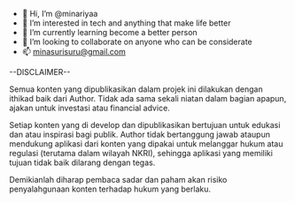- 👋 Hi, I’m @minariyaa
- 👀 I’m interested in tech and anything that make life better
- 🌱 I’m currently learning become a better person
- 💞️ I’m looking to collaborate on anyone who can be considerate
- 📫 minasurisuru@gmail.com

<!---
minariyaa/minariyaa is a ✨ special ✨ repository because its `README.md` (this file) appears on your GitHub profile.
You can click the Preview link to take a look at your changes.
--->

--DISCLAIMER--

Semua konten yang dipublikasikan dalam projek ini dilakukan dengan ithikad baik dari Author. Tidak ada sama sekali niatan dalam bagian apapun, ajakan untuk investasi atau financial advice. 

Setiap konten yang di develop dan dipublikasikan bertujuan untuk edukasi dan atau inspirasi bagi publik. Author tidak bertanggung jawab ataupun mendukung aplikasi dari konten yang dipakai untuk melanggar hukum atau regulasi (terutama dalam wilayah NKRI), sehingga aplikasi yang memiliki tujuan tidak baik dilarang dengan tegas.  

Demikianlah diharap pembaca sadar dan paham akan risiko penyalahgunaan konten terhadap hukum yang berlaku.
